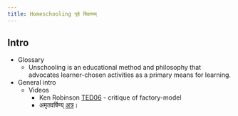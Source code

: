 ```yaml
---
title: Homeschooling गृहे शिक्षणम्
---  
```


## Intro

- Glossary
    - Unschooling is an educational method and philosophy that advocates learner-chosen activities as a primary means for learning.
- General intro
    - Videos
        - Ken Robinson [TED06](https://www.ted.com/talks/ken_robinson_says_schools_kill_creativity) \- critique of factory-model
        - अमृतवर्षिण्य् [अत्र](https://www.youtube.com/watch?v=3D37Oy-p-TQ&feature=youtu.be&t=1517)।

